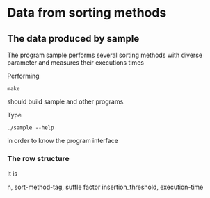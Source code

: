 # Data from sorting methods

## The data produced by sample

The program sample performs several sorting methods with diverse
parameter and measures their executions times

Performing

	make

should build sample and other programs.

Type
	
	./sample --help

in order to know the program interface

### The row structure

It is

   n, sort-method-tag, suffle factor insertion_threshold, execution-time